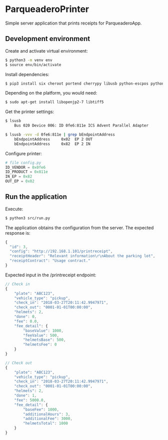 # ParqueaderoPrinter

Simple server application that prints receipts for ParqueaderoApp.

## Development environment

Create and activate virtual environment:

``` sh
$ python3 -m venv env
$ source env/bin/activate
```

Install dependencies:

``` sh
$ pip3 install six cheroot portend cherrypy libusb python-escpos python-dateutil
```

Depending on the platform, you would need:

```sh
$ sudo apt-get install libopenjp2-7 libtiff5
```

Get the printer settings:

``` sh
$ lsusb
    Bus 020 Device 006: ID 0fe6:811e ICS Advent Parallel Adapter

$ lsusb -vvv -d 0fe6:811e | grep bEndpointAddress
    bEndpointAddress     0x02  EP 2 OUT
    bEndpointAddress     0x82  EP 2 IN
```

Configure printer:

``` python
# file config.py
ID_VENDOR = 0x0fe6
ID_PRODUCT = 0x811e
IN_EP = 0x82
OUT_EP = 0x02
```

## Run the application

Execute:

``` sh
$ python3 src/run.py
```

The application obtains the configuration from the server. The expected response is:

``` javascript
{
  "id": 3,
  "config": "http://192.168.1.101/printreceipt",
  "receiptHeader": "Relevant information\r\nAbout the parking lot",
  "receiptContract": "Usage contract."
}
```

Expected input in the /printreceipt endpoint:

``` javascript
// Check in
{
    "plate": "ABC123",
    "vehicle_type": "pickup",
    "check_in": "2018-03-27T20:11:42.9947971",
    "check_out": "0001-01-01T00:00:00",
    "helmets": 2,
    "done": 0,
    "fee": 0.0,
    "fee_detail": {
        "baseValue": 1000,
        "feeValue": 500,
        "helmetsBase": 500,
        "helmetsFee": 0
    }
}
```

```javascript
// Check out
{
    "plate": "ABC123",
    "vehicle_type": "pickup",
    "check_in": "2018-03-27T20:11:42.9947971",
    "check_out": "0001-01-01T00:00:00",
    "helmets": 2,
    "done": 1,
    "fee": 5000.0,
    "fee_detail": {
        "baseFee": 1000,
        "additionalHours": 3,
        "additionalFee": 3000,
        "helmetsTotal": 1000
    }
}
```

